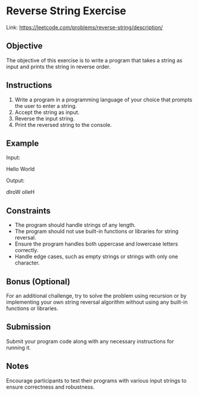 # Reverse String Exercise

Link: https://leetcode.com/problems/reverse-string/description/

## Objective
The objective of this exercise is to write a program that takes a string as input and prints the string in reverse order.

## Instructions
1. Write a program in a programming language of your choice that prompts the user to enter a string.
2. Accept the string as input.
3. Reverse the input string.
4. Print the reversed string to the console.

## Example
Input:

Hello World

Output:

dlroW olleH


## Constraints
- The program should handle strings of any length.
- The program should not use built-in functions or libraries for string reversal.
- Ensure the program handles both uppercase and lowercase letters correctly.
- Handle edge cases, such as empty strings or strings with only one character.

## Bonus (Optional)
For an additional challenge, try to solve the problem using recursion or by implementing your own string reversal algorithm without using any built-in functions or libraries.

## Submission
Submit your program code along with any necessary instructions for running it.

## Notes
Encourage participants to test their programs with various input strings to ensure correctness and robustness.

